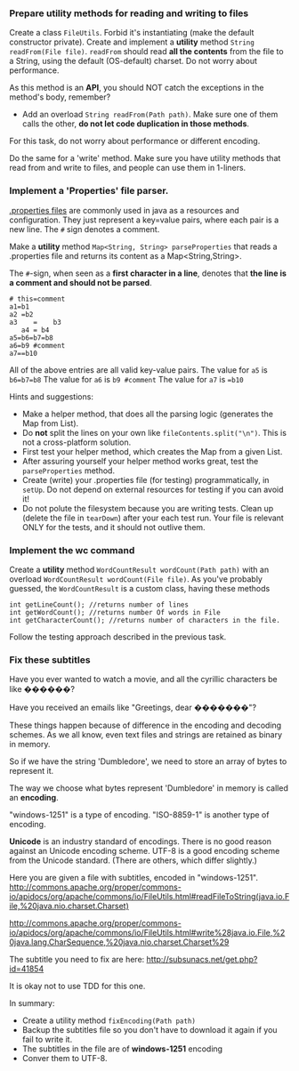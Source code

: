 ### Prepare utility methods for reading and writing to files

Create a class `FileUtils`. Forbid it's instantiating (make the default constructor private).
Create and implement a **utility** method `String readFrom(File file)`.
`readFrom` should read **all the contents** from the file to a String, using the default (OS-default) charset. Do not worry about performance.

As this method is an **API**, you should NOT catch the exceptions in the method's body, remember?

- Add an overload `String readFrom(Path path)`. Make sure one of them calls the other, **do not let code duplication in those methods**.

For this task, do not worry about performance or different encoding.


Do the same for a 'write' method.
Make sure you have utility methods that read from and write to files, and people can use them in 1-liners.

### Implement a 'Properties' file parser.

[.properties files](http://en.wikipedia.org/wiki/.properties) are commonly used in java as a resources and configuration. They just represent a key=value pairs, where each pair is a new line. The `#` sign denotes a comment.

Make a **utility** method `Map<String, String> parseProperties` that reads a .properties file and returns its content as a Map<String,String>.

The `#`-sign, when seen as a **first character in a line**,  denotes that **the line is a comment and should not be parsed**. 

```
# this=comment
a1=b1 
a2 =b2
a3    =    b3
   a4 = b4
a5=b6=b7=b8
a6=b9 #comment 
a7==b10
```
All of the above entries are all valid key-value pairs. 
The value for `a5` is `b6=b7=b8`
The value for `a6` is `b9 #comment`
The value for `a7` is `=b10`

Hints and suggestions:
- Make a helper method, that does all the parsing logic (generates the Map from List<String>).
- Do **not** split the lines on your own like `fileContents.split("\n")`. This is not a cross-platform solution. 
- First test your helper method, which creates the Map from a given List<String>. 
- After assuring yourself your helper method works great, test the `parseProperties` method.
- Create (write) your .properties file (for testing) programmatically, in `setUp`. Do not depend on external resources for testing if you can avoid it!
- Do not polute the filesystem because you are writing tests. Clean up (delete the file in `tearDown`) after your each test run. Your file is relevant ONLY for the tests, and it should not outlive them. 


### Implement the wc command

Create a **utility** method `WordCountResult wordCount(Path path)` with an overload `WordCountResult wordCount(File file)`.
As you've probably guessed, the `WordCountResult` is a custom class, having these methods
```
int getLineCount(); //returns number of lines
int getWordCount(); //returns number Of words in File
int getCharacterCount(); //returns number of characters in the file.
```

Follow the testing approach described in the previous task.



### Fix these subtitles
Have you ever wanted to watch a movie, and all the cyrillic characters be like ������? 

Have you received an emails like "Greetings, dear �������"?

These things happen because of difference in the encoding and decoding schemes. 
As we all know, even text files and strings are retained as binary in memory. 

So if we have the string 'Dumbledore', we need to store an array of bytes to represent it. 

The way we choose what bytes represent 'Dumbledore' in memory is called an  **encoding**.

"windows-1251" is a type of encoding.
"ISO-8859-1" is another type of encoding.

**Unicode** is an industry standard of encodings. There is no good reason against an Unicode encoding scheme.
UTF-8 is a good encoding scheme from the Unicode standard. (There are others, which differ slightly.)

Here you are given a file with subtitles, encoded in "windows-1251". 
http://commons.apache.org/proper/commons-io/apidocs/org/apache/commons/io/FileUtils.html#readFileToString(java.io.File,%20java.nio.charset.Charset)

http://commons.apache.org/proper/commons-io/apidocs/org/apache/commons/io/FileUtils.html#write%28java.io.File,%20java.lang.CharSequence,%20java.nio.charset.Charset%29


The subtitle you need to fix are here: http://subsunacs.net/get.php?id=41854

It is okay not to use TDD for this one. 

In summary:
- Create a utility method `fixEncoding(Path path)`
- Backup the subtitles file so you don't have to download it again if you fail to write it.
- The subtitles in the file are of **windows-1251** encoding 
- Conver them to UTF-8.


